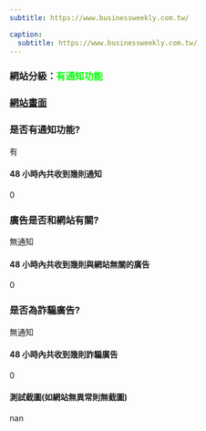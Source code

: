 ```yaml
---
subtitle: https://www.businessweekly.com.tw/

caption:
  subtitle: https://www.businessweekly.com.tw/
---
```


<h3>網站分級：<font color="#00FF00">有通知功能</font></h3>

### [網站畫面](https://www.businessweekly.com.tw/)
### 是否有通知功能?
有

#### 48 小時內共收到幾則通知
0

### 廣告是否和網站有關?
無通知

#### 48 小時內共收到幾則與網站無關的廣告
0

### 是否為詐騙廣告?
無通知

#### 48 小時內共收到幾則詐騙廣告
0

#### 測試截圖(如網站無異常則無截圖)
nan

